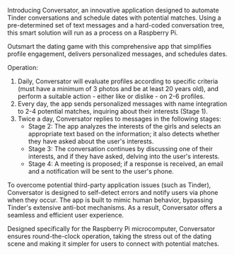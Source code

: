 Introducing Conversator, an innovative application designed to automate Tinder conversations and schedule dates with potential matches. Using a pre-determined set of text messages and a hard-coded conversation tree, this smart solution will run as a process on a Raspberry Pi.

Outsmart the dating game with this comprehensive app that simplifies profile engagement, delivers personalized messages, and schedules dates.

Operation:
1. Daily, Conversator will evaluate profiles according to specific criteria (must have a minimum of 3 photos and be at least 20 years old), and perform a suitable action - either like or dislike - on 2-6 profiles.
2. Every day, the app sends personalized messages with name integration to 2-4 potential matches, inquiring about their interests (Stage 1).
3. Twice a day, Conversator replies to messages in the following stages:
   - Stage 2: The app analyzes the interests of the girls and selects an appropriate text based on the information; it also detects whether they have asked about the user's interests.
   - Stage 3: The conversation continues by discussing one of their interests, and if they have asked, delving into the user's interests.
   - Stage 4: A meeting is proposed; if a response is received, an email and a notification will be sent to the user's phone.

To overcome potential third-party application issues (such as Tinder), Conversator is designed to self-detect errors and notify users via phone when they occur. The app is built to mimic human behavior, bypassing Tinder's extensive anti-bot mechanisms. As a result, Conversator offers a seamless and efficient user experience.

Designed specifically for the Raspberry Pi microcomputer, Conversator ensures round-the-clock operation, taking the stress out of the dating scene and making it simpler for users to connect with potential matches.
